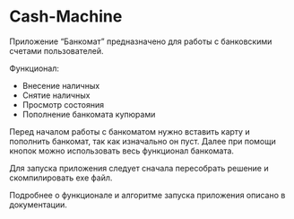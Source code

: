 # Cash-Machine
Приложение “Банкомат” предназначено для работы с банковскими счетами пользователей.

Функционал:
- Внесение наличных
- Снятие наличных
- Просмотр состояния
- Пополнение банкомата купюрами

Перед началом работы с банкоматом нужно вставить карту и пополнить банкомат, так как изначально он пуст. Далее при помощи кнопок можно использовать весь функционал банкомата.

Для запуска приложения следует сначала пересобрать решение и скомпилировать exe файл.

Подробнее о функционале и алгоритме запуска приложения описано в документации.
